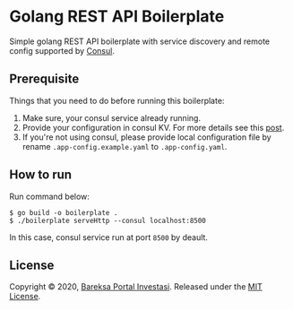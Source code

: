 # Golang  REST API Boilerplate
Simple golang REST API boilerplate with service discovery and remote config supported by [Consul](https://www.consul.io/).

## Prerequisite
Things that you need to do before running this boilerplate:
1. Make sure, your consul service already running.
2. Provide your configuration in consul KV. For more details see this [post]((https://nodejs.org/en/)). 
3. If you're not using consul, please provide local configuration file by rename `.app-config.example.yaml` to `.app-config.yaml`.

## How to run
Run command below:
```shell script
$ go build -o boilerplate .
$ ./boilerplate serveHttp --consul localhost:8500 
```
In this case, consul service run at port `8500` by deault.

## License
Copyright © 2020, [Bareksa Portal Investasi](https://bareksa.com).
Released under the [MIT License](LICENSE).